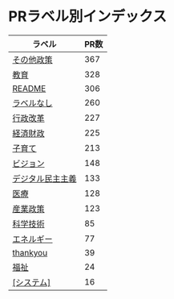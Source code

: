 # PRラベル別インデックス

| ラベル | PR数 |
|--------|------|
| [その他政策](label_その他政策.md) | 367 |
| [教育](label_教育.md) | 328 |
| [README](label_README.md) | 306 |
| [ラベルなし](label_ラベルなし.md) | 260 |
| [行政改革](label_行政改革.md) | 227 |
| [経済財政](label_経済財政.md) | 225 |
| [子育て](label_子育て.md) | 213 |
| [ビジョン](label_ビジョン.md) | 148 |
| [デジタル民主主義](label_デジタル民主主義.md) | 133 |
| [医療](label_医療.md) | 128 |
| [産業政策](label_産業政策.md) | 123 |
| [科学技術](label_科学技術.md) | 85 |
| [エネルギー](label_エネルギー.md) | 77 |
| [thankyou](label_thankyou.md) | 39 |
| [福祉](label_福祉.md) | 24 |
| [[システム]](label_[システム].md) | 16 |

